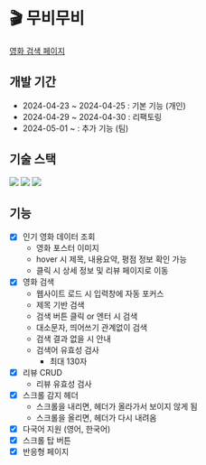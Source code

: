 # 🎬 무비무비

[영화 검색 페이지](https://2hanbyeol1.github.io/movie-movie/)

## 개발 기간

- 2024-04-23 ~ 2024-04-25 : 기본 기능 (개인)
- 2024-04-29 ~ 2024-04-30 : 리팩토링
- 2024-05-01 ~ : 추가 기능 (팀)

## 기술 스택

<div>
  <img src="https://img.shields.io/badge/html5-E34F26?style=for-the-badge&logo=html5&logoColor=white"> 
  <img src="https://img.shields.io/badge/css-1572B6?style=for-the-badge&logo=css3&logoColor=white"> 
  <img src="https://img.shields.io/badge/javascript-F7DF1E?style=for-the-badge&logo=javascript&logoColor=black">
</div>

## 기능

- [x] 인기 영화 데이터 조회
  - 영화 포스터 이미지
  - hover 시 제목, 내용요약, 평점 정보 확인 가능
  - 클릭 시 상세 정보 및 리뷰 페이지로 이동
- [x] 영화 검색
  - 웹사이트 로드 시 입력창에 자동 포커스
  - 제목 기반 검색
  - 검색 버튼 클릭 or 엔터 시 검색
  - 대소문자, 띄어쓰기 관계없이 검색
  - 검색 결과 없을 시 안내
  - 검색어 유효성 검사
    - 최대 130자
- [x] 리뷰 CRUD
  - 리뷰 유효성 검사
- [x] 스크롤 감지 헤더
  - 스크롤을 내리면, 헤더가 올라가서 보이지 않게 됨
  - 스크롤을 올리면, 헤더가 다시 내려옴
- [x] 다국어 지원 (영어, 한국어)
- [x] 스크롤 탑 버튼
- [x] 반응형 페이지
